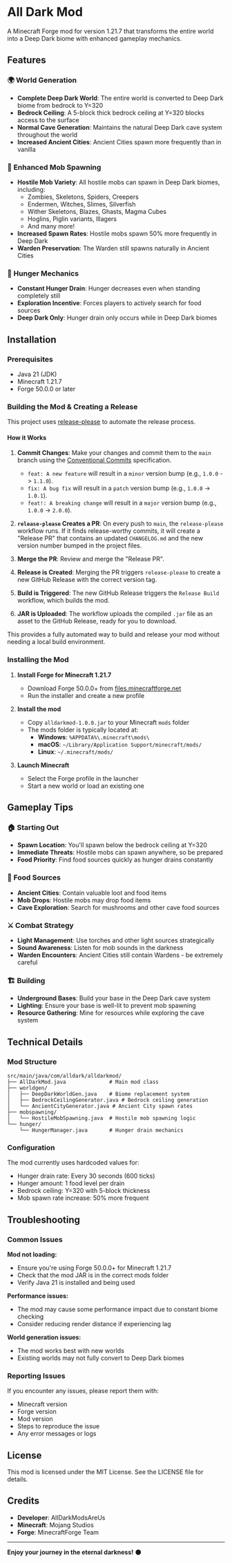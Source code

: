 # All Dark Mod

A Minecraft Forge mod for version 1.21.7 that transforms the entire world into a Deep Dark biome with enhanced gameplay mechanics.

## Features

### 🌍 World Generation
- **Complete Deep Dark World**: The entire world is converted to Deep Dark biome from bedrock to Y=320
- **Bedrock Ceiling**: A 5-block thick bedrock ceiling at Y=320 blocks access to the surface
- **Normal Cave Generation**: Maintains the natural Deep Dark cave system throughout the world
- **Increased Ancient Cities**: Ancient Cities spawn more frequently than in vanilla

### 👹 Enhanced Mob Spawning
- **Hostile Mob Variety**: All hostile mobs can spawn in Deep Dark biomes, including:
  - Zombies, Skeletons, Spiders, Creepers
  - Endermen, Witches, Slimes, Silverfish
  - Wither Skeletons, Blazes, Ghasts, Magma Cubes
  - Hoglins, Piglin variants, Illagers
  - And many more!
- **Increased Spawn Rates**: Hostile mobs spawn 50% more frequently in Deep Dark
- **Warden Preservation**: The Warden still spawns naturally in Ancient Cities

### 🍖 Hunger Mechanics
- **Constant Hunger Drain**: Hunger decreases even when standing completely still
- **Exploration Incentive**: Forces players to actively search for food sources
- **Deep Dark Only**: Hunger drain only occurs while in Deep Dark biomes

## Installation

### Prerequisites
- Java 21 (JDK)
- Minecraft 1.21.7
- Forge 50.0.0 or later

### Building the Mod & Creating a Release

This project uses [release-please](https://github.com/googleapis/release-please) to automate the release process.

#### How it Works
1.  **Commit Changes**: Make your changes and commit them to the `main` branch using the [Conventional Commits](https://www.conventionalcommits.org/) specification.
    - `feat: A new feature` will result in a `minor` version bump (e.g., `1.0.0` -> `1.1.0`).
    - `fix: A bug fix` will result in a `patch` version bump (e.g., `1.0.0` -> `1.0.1`).
    - `feat!: A breaking change` will result in a `major` version bump (e.g., `1.0.0` -> `2.0.0`).

2.  **`release-please` Creates a PR**: On every push to `main`, the `release-please` workflow runs. If it finds release-worthy commits, it will create a "Release PR" that contains an updated `CHANGELOG.md` and the new version number bumped in the project files.

3.  **Merge the PR**: Review and merge the "Release PR".

4.  **Release is Created**: Merging the PR triggers `release-please` to create a new GitHub Release with the correct version tag.

5.  **Build is Triggered**: The new GitHub Release triggers the `Release Build` workflow, which builds the mod.

6.  **JAR is Uploaded**: The workflow uploads the compiled `.jar` file as an asset to the GitHub Release, ready for you to download.

This provides a fully automated way to build and release your mod without needing a local build environment.

### Installing the Mod

1. **Install Forge for Minecraft 1.21.7**
   - Download Forge 50.0.0+ from [files.minecraftforge.net](https://files.minecraftforge.net/)
   - Run the installer and create a new profile

2. **Install the mod**
   - Copy `alldarkmod-1.0.0.jar` to your Minecraft `mods` folder
   - The mods folder is typically located at:
     - **Windows**: `%APPDATA%\.minecraft\mods\`
     - **macOS**: `~/Library/Application Support/minecraft/mods/`
     - **Linux**: `~/.minecraft/mods/`

3. **Launch Minecraft**
   - Select the Forge profile in the launcher
   - Start a new world or load an existing one

## Gameplay Tips

### 🏠 Starting Out
- **Spawn Location**: You'll spawn below the bedrock ceiling at Y=320
- **Immediate Threats**: Hostile mobs can spawn anywhere, so be prepared
- **Food Priority**: Find food sources quickly as hunger drains constantly

### 🍖 Food Sources
- **Ancient Cities**: Contain valuable loot and food items
- **Mob Drops**: Hostile mobs may drop food items
- **Cave Exploration**: Search for mushrooms and other cave food sources

### ⚔️ Combat Strategy
- **Light Management**: Use torches and other light sources strategically
- **Sound Awareness**: Listen for mob sounds in the darkness
- **Warden Encounters**: Ancient Cities still contain Wardens - be extremely careful

### 🏗️ Building
- **Underground Bases**: Build your base in the Deep Dark cave system
- **Lighting**: Ensure your base is well-lit to prevent mob spawning
- **Resource Gathering**: Mine for resources while exploring the cave system

## Technical Details

### Mod Structure
```
src/main/java/com/alldark/alldarkmod/
├── AllDarkMod.java              # Main mod class
├── worldgen/
│   ├── DeepDarkWorldGen.java    # Biome replacement system
│   ├── BedrockCeilingGenerator.java # Bedrock ceiling generation
│   └── AncientCityGenerator.java # Ancient City spawn rates
├── mobspawning/
│   └── HostileMobSpawning.java  # Hostile mob spawning logic
└── hunger/
    └── HungerManager.java       # Hunger drain mechanics
```

### Configuration
The mod currently uses hardcoded values for:
- Hunger drain rate: Every 30 seconds (600 ticks)
- Hunger amount: 1 food level per drain
- Bedrock ceiling: Y=320 with 5-block thickness
- Mob spawn rate increase: 50% more frequent

## Troubleshooting

### Common Issues

**Mod not loading:**
- Ensure you're using Forge 50.0.0+ for Minecraft 1.21.7
- Check that the mod JAR is in the correct mods folder
- Verify Java 21 is installed and being used

**Performance issues:**
- The mod may cause some performance impact due to constant biome checking
- Consider reducing render distance if experiencing lag

**World generation issues:**
- The mod works best with new worlds
- Existing worlds may not fully convert to Deep Dark biomes

### Reporting Issues
If you encounter any issues, please report them with:
- Minecraft version
- Forge version
- Mod version
- Steps to reproduce the issue
- Any error messages or logs

## License

This mod is licensed under the MIT License. See the LICENSE file for details.

## Credits

- **Developer**: AllDarkModsAreUs
- **Minecraft**: Mojang Studios
- **Forge**: MinecraftForge Team

---

**Enjoy your journey in the eternal darkness!** 🌑 